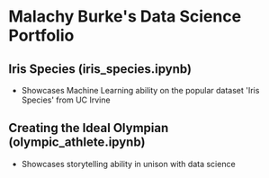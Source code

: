 # Malachy Burke's Data Science Portfolio

## Iris Species (iris_species.ipynb) </br>

- Showcases Machine Learning ability on the popular dataset 'Iris Species' from UC Irvine

## Creating the Ideal Olympian (olympic_athlete.ipynb) </br>

- Showcases storytelling ability in unison with data science

